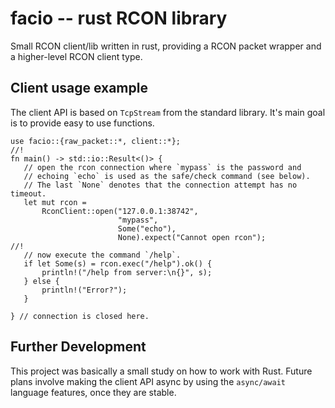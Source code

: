 # facio -- rust RCON library

Small RCON client/lib written in rust, providing a RCON packet wrapper and a
higher-level RCON client type.

## Client usage example

The client API is based on `TcpStream` from the standard library. It's main goal
is to provide easy to use functions. 

```
use facio::{raw_packet::*, client::*};
//!
fn main() -> std::io::Result<()> {
   // open the rcon connection where `mypass` is the password and
   // echoing `echo` is used as the safe/check command (see below).
   // The last `None` denotes that the connection attempt has no timeout.
   let mut rcon =
       RconClient::open("127.0.0.1:38742",
                        "mypass",
                        Some("echo"),
                        None).expect("Cannot open rcon");
//!
   // now execute the command `/help`.
   if let Some(s) = rcon.exec("/help").ok() {
       println!("/help from server:\n{}", s);
   } else {
       println!("Error?");
   }

} // connection is closed here.
```

## Further Development

This project was basically a small study on how to work with Rust. Future plans
involve making the client API async by using the `async/await` language
features, once they are stable.